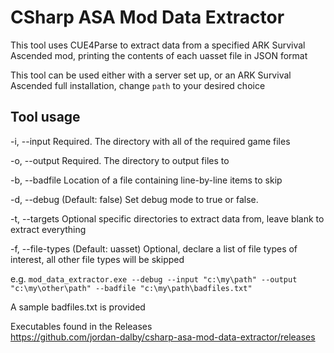 # CSharp ASA Mod Data Extractor  
This tool uses CUE4Parse to extract data from a specified ARK Survival Ascended mod, printing the contents of each uasset file in JSON format  
  
This tool can be used either with a server set up, or an ARK Survival Ascended full installation, change `path` to your desired choice  
  
## Tool usage  
  
  -i, --input      Required. The directory with all of the required game files  
  
  -o, --output     Required. The directory to output files to  
  
  -b, --badfile    Location of a file containing line-by-line items to skip  
  
  -d, --debug      (Default: false) Set debug mode to true or false.  
  
  -t, --targets    Optional specific directories to extract data from, leave
                   blank to extract everything  
  
  -f, --file-types (Default: uasset) Optional, declare a list of file types of interest,
                   all other file types will be skipped
  
e.g. `mod_data_extractor.exe --debug --input "c:\my\path" --output "c:\my\other\path" --badfile "c:\my\path\badfiles.txt"`  
  
A sample badfiles.txt is provided  
  
Executables found in the Releases  
https://github.com/jordan-dalby/csharp-asa-mod-data-extractor/releases